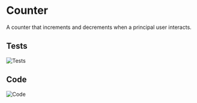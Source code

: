 # Counter

A counter that increments and decrements when a principal user interacts.

## Tests

![Tests](https://i.imgur.com/JWDu0ew.png)

## Code

![Code](https://i.imgur.com/c9xI4dZ.png)
